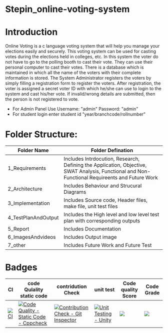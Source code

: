 # Stepin_online-voting-system

# Introduction

Online Voting is a c language voting system that will help you manage your elections easily and securely. This voting system can be used for casting votes during the elections held in colleges, etc. In this system the voter do not have to go to the polling booth to cast their vote. They can use their personal computer to cast their votes. There is a database which is maintained in which all the name of the voters with their complete information is stored. The System Administrator registers the voters by simply filling a registration form to register the voters. After registration, the voter is assigned a secret voter ID with which he/she can use to login to the system and cast his/her vote. If invalid/wrong details are submitted, then the person is not registered to vote. 


* For Admin Panel Use Username: "admin" Password: "admin"
* For student login enter student id "year/branchcode/rollnumber"

# Folder Structure:
|Folder Name|Folder Defination|
|---------------------------------|-----------------------------------------------------------------------------------------------------------|
| 1_Requirements | Includes Intrdocution, Research, Defining the Application, Objective, SWAT Analysis, Functional and Non-Functional Requireents and Future Work|
| 2_Architecture | Includes Behaviour and Strucural Diagrams |
| 3_Implementation | Includes Source code, Header files, make file, unit test files |
| 4_TestPlanAndOutput | Includes the High level and low level test plan with corresponding outputs |
| 5_Report | Includes Documentation |
| 6_ImagesAndvideos | Includes Output image  |
| 7_other | Includes Future Work and Future Test |


# Badges
|     CI             | code Qulality static code| contridution Check| unit test|Code quality Score| Code Grade|
|--------------------------|-------------------------------|-------------------------|--------------|-------------------------|---------------|
|[![CI](https://github.com/harshithasnayaka/Stepin_online-voting-system/actions/workflows/main.yml/badge.svg)](https://github.com/harshithasnayaka/Stepin_online-voting-system/actions/workflows/main.yml)|[![Code Quality - Static Code - Cppcheck](https://github.com/harshithasnayaka/Stepin_online-voting-system/actions/workflows/cppcheck.yml/badge.svg)](https://github.com/harshithasnayaka/Stepin_online-voting-system/actions/workflows/cppcheck.yml)|[![Contribution Check - Git Inspector](https://github.com/harshithasnayaka/Stepin_online-voting-system/actions/workflows/gitinspector.yml/badge.svg)](https://github.com/harshithasnayaka/Stepin_online-voting-system/actions/workflows/gitinspector.yml)|[![Unit Testing - Unity](https://github.com/harshithasnayaka/Stepin_online-voting-system/actions/workflows/unity.yml/badge.svg)](https://github.com/harshithasnayaka/Stepin_online-voting-system/actions/workflows/unity.yml)|![](https://www.code-inspector.com/project/27801/score/svg)|![](https://www.code-inspector.com/project/27801/status/svg)|
